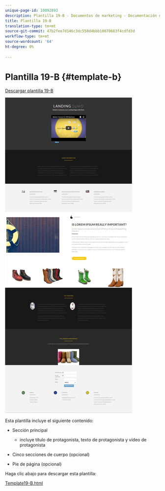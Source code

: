 ```yaml
---
unique-page-id: 10092893
description: Plantilla 19-B - Documentos de marketing - Documentación del producto
title: Plantilla 19-B
translation-type: tm+mt
source-git-commit: 47b2fee7d146c3dc558d4bbb10070683f4cdfd3d
workflow-type: tm+mt
source-wordcount: '64'
ht-degree: 0%

---
```



# Plantilla 19-B {#template-b}

[Descargar plantilla 19-B](http://docs.marketo.com/download/attachments/10092893/template-19b.html?version=1&amp;modificationdate=1441750370000&amp;api=v2)

![](assets/image2015-9-16-16-3a49-3a50.png)

Esta plantilla incluye el siguiente contenido:

* Sección principal

   * incluye título de protagonista, texto de protagonista y vídeo de protagonista

* Cinco secciones de cuerpo (opcional)
* Pie de página (opcional)

Haga clic abajo para descargar esta plantilla:

[Template19-B.html](http://docs.marketo.com/download/attachments/10092893/template-19b.html?version=1&amp;modificationdate=1441750370000&amp;api=v2)
